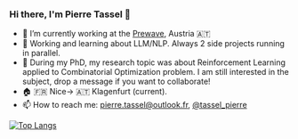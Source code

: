### Hi there, I'm Pierre Tassel 👋

- 🔭 I’m currently working at the [Prewave](https://prewave.com), Austria 🇦🇹
- 🌱 Working and learning about LLM/NLP. Always 2 side projects running in parallel.
- 👯 During my PhD, my research topic was about Reinforcement Learning applied to Combinatorial Optimization problem. I am still interested in the subject, drop a message if you want to collaborate!
- 🏠 🇫🇷 Nice-> 🇦🇹 Klagenfurt (current).
- 📫 How to reach me: [pierre.tassel@outlook.fr](mailto:pierre.tassel@outlook.fr), [@tassel_pierre](https://twitter.com/tassel_pierre)

[![Top Langs](https://github-readme-stats.vercel.app/api/top-langs/?username=ingambe&layout=compact&langs_count=8)](https://github.com/ingambe)
